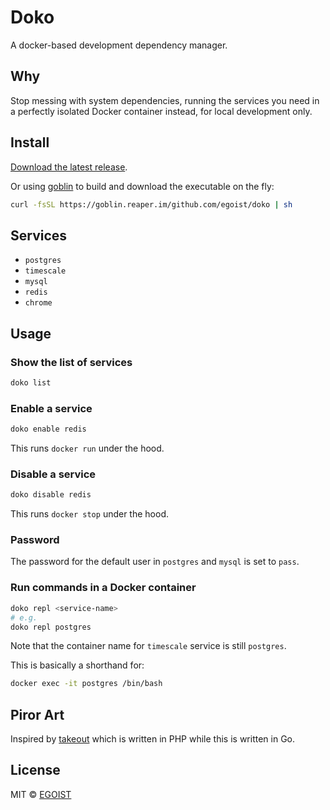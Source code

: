 # Doko

A docker-based development dependency manager.

## Why

Stop messing with system dependencies, running the services you need in a perfectly isolated Docker container instead, for local development only.

## Install

[Download the latest release](https://github.com/egoist/doko/releases).

Or using [goblin](https://goblin.reaper.im/) to build and download the executable on the fly:

```bash
curl -fsSL https://goblin.reaper.im/github.com/egoist/doko | sh
```

## Services

- `postgres`
- `timescale`
- `mysql`
- `redis`
- `chrome`

## Usage

### Show the list of services

```bash
doko list
```

### Enable a service

```bash
doko enable redis
```

This runs `docker run` under the hood.

### Disable a service

```bash
doko disable redis
```

This runs `docker stop` under the hood.

### Password

The password for the default user in `postgres` and `mysql` is set to `pass`.

### Run commands in a Docker container

```bash
doko repl <service-name>
# e.g.
doko repl postgres
```

Note that the container name for `timescale` service is still `postgres`.

This is basically a shorthand for:

```bash
docker exec -it postgres /bin/bash
```

## Piror Art

Inspired by [takeout](https://github.com/tightenco/takeout) which is written in PHP while this is written in Go.

## License

MIT &copy; [EGOIST](https://github.com/sponsors/egoist)
